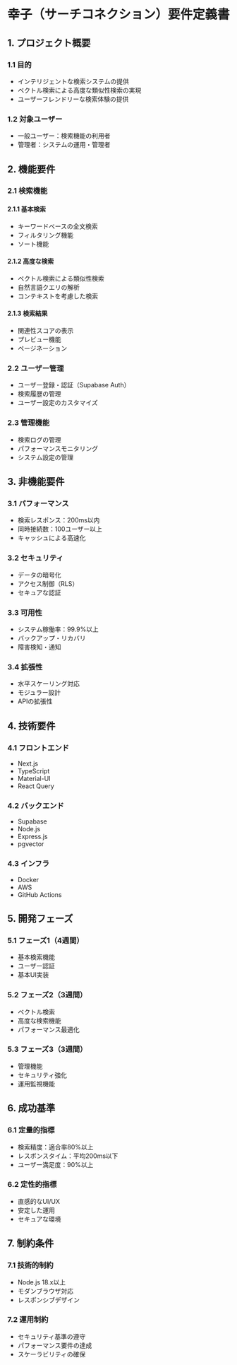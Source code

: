 # 幸子（サーチコネクション）要件定義書

## 1. プロジェクト概要

### 1.1 目的
- インテリジェントな検索システムの提供
- ベクトル検索による高度な類似性検索の実現
- ユーザーフレンドリーな検索体験の提供

### 1.2 対象ユーザー
- 一般ユーザー：検索機能の利用者
- 管理者：システムの運用・管理者

## 2. 機能要件

### 2.1 検索機能
#### 2.1.1 基本検索
- キーワードベースの全文検索
- フィルタリング機能
- ソート機能

#### 2.1.2 高度な検索
- ベクトル検索による類似性検索
- 自然言語クエリの解析
- コンテキストを考慮した検索

#### 2.1.3 検索結果
- 関連性スコアの表示
- プレビュー機能
- ページネーション

### 2.2 ユーザー管理
- ユーザー登録・認証（Supabase Auth）
- 検索履歴の管理
- ユーザー設定のカスタマイズ

### 2.3 管理機能
- 検索ログの管理
- パフォーマンスモニタリング
- システム設定の管理

## 3. 非機能要件

### 3.1 パフォーマンス
- 検索レスポンス：200ms以内
- 同時接続数：100ユーザー以上
- キャッシュによる高速化

### 3.2 セキュリティ
- データの暗号化
- アクセス制御（RLS）
- セキュアな認証

### 3.3 可用性
- システム稼働率：99.9%以上
- バックアップ・リカバリ
- 障害検知・通知

### 3.4 拡張性
- 水平スケーリング対応
- モジュラー設計
- APIの拡張性

## 4. 技術要件

### 4.1 フロントエンド
- Next.js
- TypeScript
- Material-UI
- React Query

### 4.2 バックエンド
- Supabase
- Node.js
- Express.js
- pgvector

### 4.3 インフラ
- Docker
- AWS
- GitHub Actions

## 5. 開発フェーズ

### 5.1 フェーズ1（4週間）
- 基本検索機能
- ユーザー認証
- 基本UI実装

### 5.2 フェーズ2（3週間）
- ベクトル検索
- 高度な検索機能
- パフォーマンス最適化

### 5.3 フェーズ3（3週間）
- 管理機能
- セキュリティ強化
- 運用監視機能

## 6. 成功基準

### 6.1 定量的指標
- 検索精度：適合率80%以上
- レスポンスタイム：平均200ms以下
- ユーザー満足度：90%以上

### 6.2 定性的指標
- 直感的なUI/UX
- 安定した運用
- セキュアな環境

## 7. 制約条件

### 7.1 技術的制約
- Node.js 18.x以上
- モダンブラウザ対応
- レスポンシブデザイン

### 7.2 運用制約
- セキュリティ基準の遵守
- パフォーマンス要件の達成
- スケーラビリティの確保